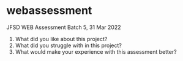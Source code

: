 # webassessment
JFSD WEB Assessment Batch 5, 31 Mar 2022

1. What did you like about this project?
2. What did you struggle with in this project?
3. What would make your experience with this assessment better?
